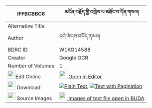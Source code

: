 |IFFBCBBC6|མངོན་བརྗོད་ཀྱི་འགྲེལ་པ་མཐོང་བ་དོན་གསལ། 
| --- | --- 
|Alternative Title |
|Author| དགེ་ལེགས་བསོད་ནམས།
|BDRC ID | W1KG14588
|Creator | Google OCR
|Number of Volumes| 1
|<img width="25" src="https://img.icons8.com/color/25/000000/edit-property.png">Edit Online| [<img width="25" src="https://avatars.githubusercontent.com/u/45091458?s=200&v=4"> Open in Editor](http://editor.openpecha.org/IFFBCBBC6)
|<img width="25" src="https://img.icons8.com/fluent/48/000000/download-2.png"/>  Download | [![](https://img.icons8.com/color/20/000000/txt.png)Plain Text](https://github.com/Openpecha/IFFBCBBC6/releases/download/v1/ngonjo_kyi_drelpa_tongwa_don_s_plain_IFFBCBBC6.zip), [![](https://img.icons8.com/color/20/000000/txt.png)Text with Pagination](https://github.com/Openpecha/IFFBCBBC6/releases/download/v1/ngonjo_kyi_drelpa_tongwa_don_s_pages_IFFBCBBC6.zip)
|<img width="25" src="https://img.icons8.com/plasticine/100/000000/pictures-folder.png"/>  Source Images | [<img width="25" src="https://library.bdrc.io/icons/BUDA-small.svg"> Images of text file open in BUDA](https://library.bdrc.io/show/bdr:W1KG14588)